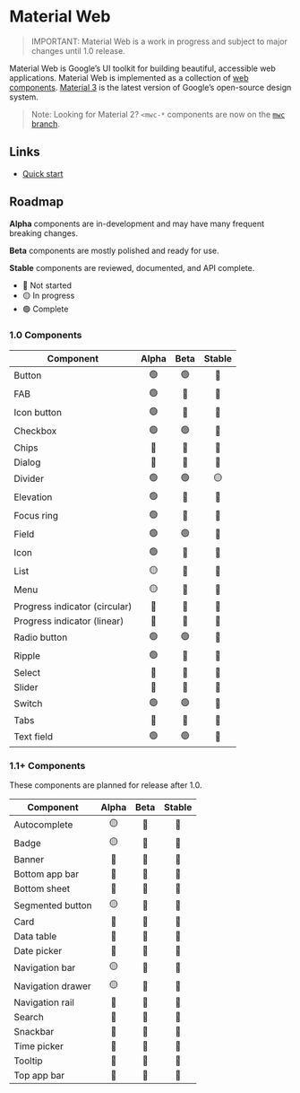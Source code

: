 # Material Web

> IMPORTANT: Material Web is a work in progress and subject to major changes
> until 1.0 release.

Material Web is Google’s UI toolkit for building beautiful, accessible web
applications. Material Web is implemented as a collection of
[web components](https://developer.mozilla.org/en-US/docs/Web/Web_Components).
[Material 3](https://m3.material.io/) is the latest version of Google’s
open-source design system.

> Note: Looking for Material 2? `<mwc-*` components are now on the
> [`mwc` branch](https://github.com/material-components/material-web/tree/mwc).

## Links

- [Quick start](docs/quick-start.md)

## Roadmap

**Alpha** components are in-development and may have many frequent breaking
changes.

**Beta** components are mostly polished and ready for use.

**Stable** components are reviewed, documented, and API complete.

-   🔴 Not started
-   🟡 In progress
-   🟢 Complete

### 1.0 Components

Component                     | Alpha | Beta | Stable
----------------------------- | :---: | :--: | :----:
Button                        | 🟢     | 🟢    | 🔴
FAB                           | 🟢     | 🔴    | 🔴
Icon button                   | 🟢     | 🔴    | 🔴
Checkbox                      | 🟢     | 🟢    | 🔴
Chips                         | 🔴     | 🔴    | 🔴
Dialog                        | 🔴     | 🔴    | 🔴
Divider                       | 🟢     | 🟢    | 🟡
Elevation                     | 🟢     | 🔴    | 🔴
Focus ring                    | 🟢     | 🔴    | 🔴
Field                         | 🟢     | 🟢    | 🔴
Icon                          | 🟢     | 🔴    | 🔴
List                          | 🟡     | 🔴    | 🔴
Menu                          | 🟡     | 🔴    | 🔴
Progress indicator (circular) | 🔴     | 🔴    | 🔴
Progress indicator (linear)   | 🔴     | 🔴    | 🔴
Radio button                  | 🟢     | 🟢    | 🔴
Ripple                        | 🟢     | 🔴    | 🔴
Select                        | 🔴     | 🔴    | 🔴
Slider                        | 🔴     | 🔴    | 🔴
Switch                        | 🟢     | 🟢    | 🔴
Tabs                          | 🔴     | 🔴    | 🔴
Text field                    | 🟢     | 🟢    | 🔴

### 1.1+ Components

These components are planned for release after 1.0.

Component         | Alpha | Beta | Stable
----------------- | :---: | :--: | :----:
Autocomplete      | 🟡     | 🔴    | 🔴
Badge             | 🟡     | 🔴    | 🔴
Banner            | 🔴     | 🔴    | 🔴
Bottom app bar    | 🔴     | 🔴    | 🔴
Bottom sheet      | 🔴     | 🔴    | 🔴
Segmented button  | 🟡     | 🔴    | 🔴
Card              | 🔴     | 🔴    | 🔴
Data table        | 🔴     | 🔴    | 🔴
Date picker       | 🔴     | 🔴    | 🔴
Navigation bar    | 🟡     | 🔴    | 🔴
Navigation drawer | 🟡     | 🔴    | 🔴
Navigation rail   | 🔴     | 🔴    | 🔴
Search            | 🔴     | 🔴    | 🔴
Snackbar          | 🔴     | 🔴    | 🔴
Time picker       | 🔴     | 🔴    | 🔴
Tooltip           | 🔴     | 🔴    | 🔴
Top app bar       | 🔴     | 🔴    | 🔴
